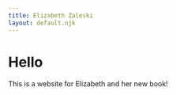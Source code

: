 ```yaml
---
title: Elizabeth Zaleski
layout: default.njk
---
```


# Hello

This is a website for Elizabeth and her new book!
